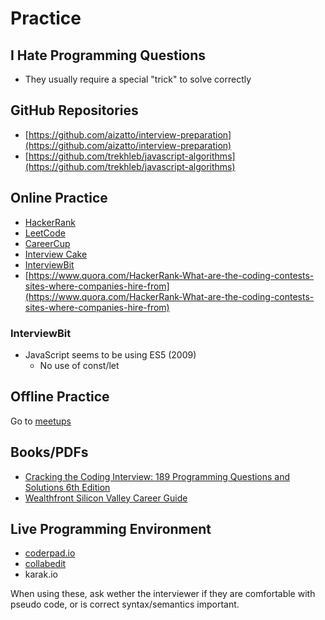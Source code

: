 # Practice

## I Hate Programming Questions

* They usually require a special "trick" to solve correctly

## GitHub Repositories

* [https://github.com/aizatto/interview-preparation](https://github.com/aizatto/interview-preparation)
* [https://github.com/trekhleb/javascript-algorithms](https://github.com/trekhleb/javascript-algorithms)

## Online Practice

* [HackerRank](https://www.hackerrank.com/)
* [LeetCode](https://leetcode.com)
* [CareerCup](https://careercup.com/)
* [Interview Cake](https://www.interviewcake.com)
* [InterviewBit](https://www.interviewbit.com/)
* [https://www.quora.com/HackerRank-What-are-the-coding-contests-sites-where-companies-hire-from](https://www.quora.com/HackerRank-What-are-the-coding-contests-sites-where-companies-hire-from)

### InterviewBit

* JavaScript seems to be using ES5 \(2009\)
  * No use of const/let

## Offline Practice

Go to [meetups](https://www.meetup.com)

## Books/PDFs

* [Cracking the Coding Interview: 189 Programming Questions and Solutions 6th Edition](http://amzn.to/2nO0UDe)
* [Wealthfront Silicon Valley Career Guide](http://info.wealthfront.com/rs/wealthfront/images/2013_Silicon_Valley_Career_Guide.pdf?mkt_tok=3RkMMJWWfF9wsRonu67OZKXonjHpfsX57eolX7Hr08Yy0EZ5VunJEUWy2YMGSNQ%2FcOedCQkZHblFnVsAS62nVrUNqaQF)

## Live Programming Environment

* [coderpad.io](https://coderpad.io)
* [collabedit](http://collabedit.com)
* karak.io

When using these, ask wether the interviewer if they are comfortable with pseudo code, or is correct syntax/semantics important.

